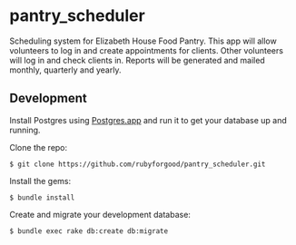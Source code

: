 # pantry_scheduler

Scheduling system for Elizabeth House Food Pantry.  This app will allow volunteers to log in and create appointments for clients.  Other volunteers will log in and check clients in.  Reports will be generated and mailed monthly, quarterly and yearly.

## Development

Install Postgres using [Postgres.app](https://github.com/PostgresApp/PostgresApp/releases/download/v2.0.3/Postgres-2.0.3.dmg) and run it to get your database up and running.

Clone the repo:

    $ git clone https://github.com/rubyforgood/pantry_scheduler.git

Install the gems:

    $ bundle install

Create and migrate your development database:

    $ bundle exec rake db:create db:migrate

